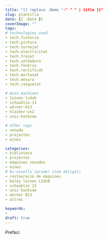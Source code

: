 ```yaml
---
title: "{{ replace .Name "-" " " | title }}"
slug: plantilla
date: {{ .Date }}
coverImage: ""
tags:
# technologies used
- tech.fusteria
- tech.pintura
- tech.tornejat
- tech.electricitat
- tech.fresat
- tech.soldadura
- tech.foneria
- tech.rectificat
- tech.mortasat
- tech.mesura
- tech.rasquetat

# main machines
- leinen-lz4sb
- schaublin-13
- wörner-b13
- klaiber-ws2
- uniz-hacksaw

# other tags
- venuda
- projectes
- eines

categories:
- biblioteca
- projectes
- màquines venudes
- eines
# bi-nivells (primer item obligat)
- restauració de màquines
- boley leinen LZ4SB
- schaublin 13
- uniz hacksaw
- wörner B13
- altres

keywords:
-
draft: true
---
```


Prefaci

<!--more-->

<!--
{{< image classes="fig-100 center clear" src="original.jpg" >}}

{{< youtube id="k38Vl8QqrZE" >}}
-->
